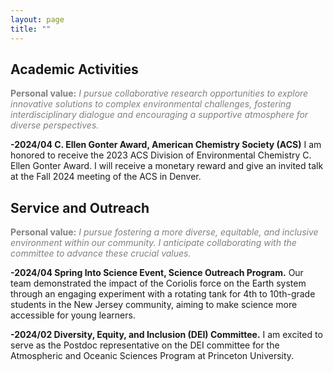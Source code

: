 ```yaml
---
layout: page
title: ""
---
```


## Academic Activities
<span style="color: gray;"><strong>Personal value:</strong> *I pursue collaborative research opportunities to explore innovative solutions to complex environmental challenges, fostering interdisciplinary dialogue and encouraging a supportive atmosphere for diverse perspectives.*</span>

**-2024/04 C. Ellen Gonter Award, American Chemistry Society (ACS)** I am honored to receive the 2023 ACS Division of Environmental Chemistry C. Ellen Gonter Award. I will receive a monetary reward and give an invited talk at the Fall 2024 meeting of the ACS in Denver.

## Service and Outreach
<span style="color: gray;"><strong>Personal value:</strong> *I pursue fostering a more diverse, equitable, and inclusive environment within our community. I anticipate collaborating with the committee to advance these crucial values.*</span>

**-2024/04 Spring Into Science Event, Science Outreach Program.** Our team demonstrated the impact of the Coriolis force on the Earth system through an engaging experiment with a rotating tank for 4th to 10th-grade students in the New Jersey community, aiming to make science more accessible for young learners.

**-2024/02 Diversity, Equity, and Inclusion (DEI) Committee.** I am excited to serve as the Postdoc representative on the DEI committee for the Atmospheric and Oceanic Sciences Program at Princeton University.

